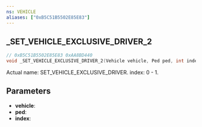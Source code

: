 ```yaml
---
ns: VEHICLE
aliases: ["0xB5C51B5502E85E83"]
---
```

## _SET_VEHICLE_EXCLUSIVE_DRIVER_2

```c
// 0xB5C51B5502E85E83 0xAA8BD440
void _SET_VEHICLE_EXCLUSIVE_DRIVER_2(Vehicle vehicle, Ped ped, int index);
```


Actual name: SET_VEHICLE_EXCLUSIVE_DRIVER. index: 0 - 1.
 
## Parameters
* **vehicle**: 
* **ped**: 
* **index**: 

